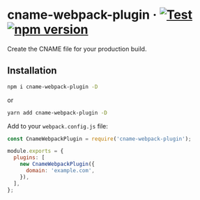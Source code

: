 # cname-webpack-plugin &middot; [![Test](https://github.com/lozinsky/cname-webpack-plugin/workflows/Test/badge.svg)](https://github.com/lozinsky/cname-webpack-plugin/actions?workflow=Test) [![npm version](https://img.shields.io/npm/v/cname-webpack-plugin.svg?style=flat-square)](https://www.npmjs.com/package/cname-webpack-plugin)

Create the CNAME file for your production build.

## Installation

```sh
npm i cname-webpack-plugin -D
```

or

```sh
yarn add cname-webpack-plugin -D
```

Add to your `webpack.config.js` file:

```javascript
const CnameWebpackPlugin = require('cname-webpack-plugin');

module.exports = {
  plugins: [
    new CnameWebpackPlugin({
      domain: 'example.com',
    }),
  ],
};
```
